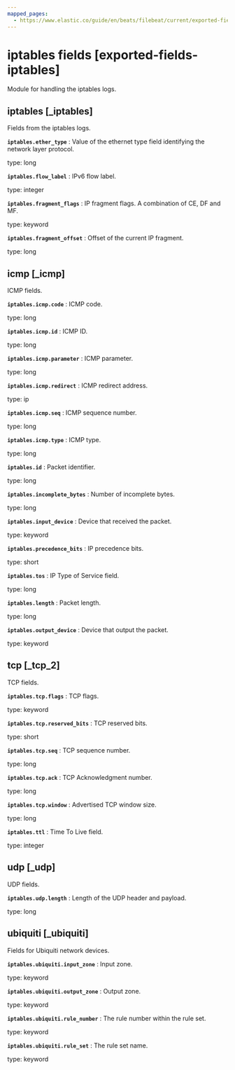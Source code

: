 ```yaml
---
mapped_pages:
  - https://www.elastic.co/guide/en/beats/filebeat/current/exported-fields-iptables.html
---
```


# iptables fields [exported-fields-iptables]

Module for handling the iptables logs.


## iptables [_iptables]

Fields from the iptables logs.

**`iptables.ether_type`**
:   Value of the ethernet type field identifying the network layer protocol.

type: long


**`iptables.flow_label`**
:   IPv6 flow label.

type: integer


**`iptables.fragment_flags`**
:   IP fragment flags. A combination of CE, DF and MF.

type: keyword


**`iptables.fragment_offset`**
:   Offset of the current IP fragment.

type: long



## icmp [_icmp]

ICMP fields.

**`iptables.icmp.code`**
:   ICMP code.

type: long


**`iptables.icmp.id`**
:   ICMP ID.

type: long


**`iptables.icmp.parameter`**
:   ICMP parameter.

type: long


**`iptables.icmp.redirect`**
:   ICMP redirect address.

type: ip


**`iptables.icmp.seq`**
:   ICMP sequence number.

type: long


**`iptables.icmp.type`**
:   ICMP type.

type: long


**`iptables.id`**
:   Packet identifier.

type: long


**`iptables.incomplete_bytes`**
:   Number of incomplete bytes.

type: long


**`iptables.input_device`**
:   Device that received the packet.

type: keyword


**`iptables.precedence_bits`**
:   IP precedence bits.

type: short


**`iptables.tos`**
:   IP Type of Service field.

type: long


**`iptables.length`**
:   Packet length.

type: long


**`iptables.output_device`**
:   Device that output the packet.

type: keyword



## tcp [_tcp_2]

TCP fields.

**`iptables.tcp.flags`**
:   TCP flags.

type: keyword


**`iptables.tcp.reserved_bits`**
:   TCP reserved bits.

type: short


**`iptables.tcp.seq`**
:   TCP sequence number.

type: long


**`iptables.tcp.ack`**
:   TCP Acknowledgment number.

type: long


**`iptables.tcp.window`**
:   Advertised TCP window size.

type: long


**`iptables.ttl`**
:   Time To Live field.

type: integer



## udp [_udp]

UDP fields.

**`iptables.udp.length`**
:   Length of the UDP header and payload.

type: long



## ubiquiti [_ubiquiti]

Fields for Ubiquiti network devices.

**`iptables.ubiquiti.input_zone`**
:   Input zone.

type: keyword


**`iptables.ubiquiti.output_zone`**
:   Output zone.

type: keyword


**`iptables.ubiquiti.rule_number`**
:   The rule number within the rule set.

type: keyword


**`iptables.ubiquiti.rule_set`**
:   The rule set name.

type: keyword



